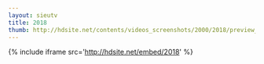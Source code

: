 ```yaml
---
layout: sieutv
title: 2018
thumb: http://hdsite.net/contents/videos_screenshots/2000/2018/preview_360p.mp4.jpg
---
```

{% include iframe src='http://hdsite.net/embed/2018' %}
 

